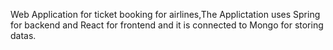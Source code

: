 Web Application for ticket booking for airlines,The Applictation uses Spring for backend and React for frontend and it is connected to Mongo for storing datas.
